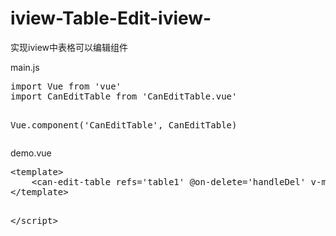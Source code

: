 # iview-Table-Edit-iview-
实现iview中表格可以编辑组件

<p>main.js</p>


<div class="highlight highlight-text-html-vue">
<pre>
import Vue from 'vue'
import CanEditTable from 'CanEditTable.vue'

Vue.component('CanEditTable', CanEditTable)</pre></div>

<p>demo.vue</p>
 <can-edit-table refs="table1" @on-delete="handleDel" v-model="tableData" :columns-list="columnsList"></can-edit-t
<div class="highlight highlight-text-html-vue"><pre>&lt;<span class="pl-ent">template</span>&gt;
	&lt;<span class="pl-ent">can-edit-table</span> <span class="pl-e">refs</span>=<span class="pl-s1"><span class="pl-pds">'</span>table1<span class="pl-pds">'</span></span> @<span class="pl-e">on-delete</span>=<span class="pl-s1"><span class="pl-pds">'</span><span class="pl-c1">handleDel</span><span class="pl-pds">'</span></span> <span class="pl-e">v-model</span>=<span class="pl-s1"><span class="pl-pds">'</span>tableData</span><span class="pl-pds">'</span></span> :<span class="pl-e">columns-list</span>=<span class="pl-s1"><span class="pl-pds">'</span><span class="pl-s">columns-list</span><span class="pl-pds">'</span></span> </span><span class="pl-pds">'</span></span>&gt;&lt;/<span class="pl-ent">can-edit-table</span>&gt;
&lt;/<span class="pl-ent">template</span>&gt;

<span class="pl-s1">&lt;/<span class="pl-ent">script</span>&gt;</span></pre></div>
